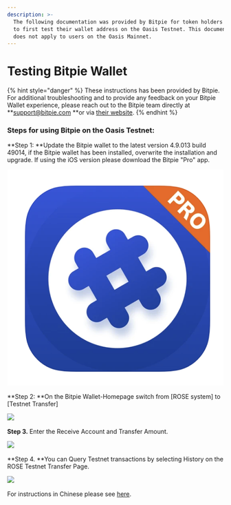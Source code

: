 ```yaml
---
description: >-
  The following documentation was provided by Bitpie for token holders who want
  to first test their wallet address on the Oasis Testnet. This documentation
  does not apply to users on the Oasis Mainnet.
---
```


# Testing Bitpie Wallet



{% hint style="danger" %}
These instructions has been provided by Bitpie. For additional troubleshooting and to provide any feedback on your Bitpie Wallet experience, please reach out to the Bitpie team directly at **support@bitpie.com **or via [their website](https://www.bitpiehk.com).
{% endhint %}

### Steps for using Bitpie on the Oasis Testnet:

**Step 1: **Update the Bitpie wallet to the latest version 4.9.013 build 49014, if the Bitpie wallet has been installed, overwrite the installation and upgrade. If using the iOS version please download the Bitpie "Pro" app.&#x20;

![](../../../../.gitbook/assets/screen-shot-2020-11-16-at-8.27.48-pm.png)

**Step 2: **On the Bitpie Wallet-Homepage switch from \[ROSE system] to \[Testnet Transfer]

![](https://lh4.googleusercontent.com/xYKA\_b-hscv2nyHOODZ-0fN7WjKRvMt6bktTdTeYZ9yPC9YICDmwqA-c9j\_e-xdCJHvSB5rG7ws2dqDi5nUmjzsgGdLZR7QgkzaW2NtL0b6VNbFXvpudweVOxagEqAVVdviKBc3O)

**Step 3.** Enter the Receive Account and Transfer Amount.

![](https://lh5.googleusercontent.com/US9PYLgxe2SKdE4LxpK7zUlne\_SiQiSv284CXHsrPJLDxXC1AvBHH6wDI1UUwt4ytLng69NOLVS8u-cLzDrjiom0e8ggf71j9msUPywk7OTtk\_J4Gccsici\_3V0\_tb7Ipy6lTYmH)

**Step 4. **You can Query Testnet transactions by selecting History on the ROSE Testnet Transfer Page.

![](https://lh4.googleusercontent.com/wZuz\_iw3\_uceyuKXf7gU78k8DoPPmnkVWb3ajHtZPpDSWJUqEVorQY-nYyYsaxk\_c1pKApR2aO8rFahs9LTiFKoLd-uCEljzL-4rBc8Y8tQKqN5p2MbKjgxFSqJ3qi\_b7mkjjbVV)

For instructions in Chinese please see [here](https://www.yuque.com/docs/share/c3d327df-0eae-4eb8-af82-fdda49a97b36?#).
